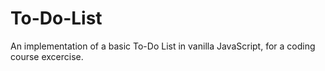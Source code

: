 # To-Do-List
An implementation of a basic To-Do List in vanilla JavaScript, for a coding course excercise.
